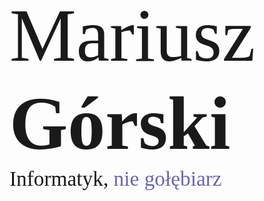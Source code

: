 <link rel="preconnect" href="https://fonts.googleapis.com">
<link rel="preconnect" href="https://fonts.gstatic.com" crossorigin>
<link href="https://fonts.googleapis.com/css2?family=Bebas+Neue&family=Merriweather:wght@300&family=Zilla+Slab:ital,wght@0,300;0,400;1,700&display=swap" rel="stylesheet">

<div style='padding-top:50%;width:100%;font-family: "Zilla Slab";font-size: 90pt;'>
    <span style='font-weight:300;line-height:120%'>Mariusz</span> <span style='font-weight:700;'>Górski</span>
    <span style='margin-top: 5px; padding-top: 5px;font-size: 25pt;'>Informatyk, <span style='color:rgb(103,103,173);'>nie gołębiarz</span></span>
</div>

